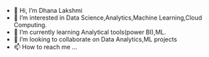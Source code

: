 - 👋 Hi, I’m Dhana Lakshmi
- 👀 I’m interested in Data Science,Analytics,Machine Learning,Cloud Computing.
- 🌱 I’m currently learning Analytical tools(power BI),ML.
- 💞️ I’m looking to collaborate on Data Analytics,ML projects
- 📫 How to reach me ...

<!---
Dhan-u/Dhan-u is a ✨ special ✨ repository because its `README.md` (this file) appears on your GitHub profile.
You can click the Preview link to take a look at your changes.
--->
